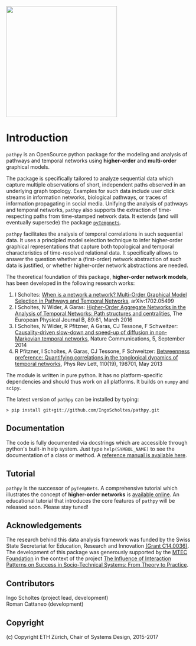<img src="https://github.com/IngoScholtes/pathpy/blob/master/pathpy_logo.png" width="300" />

# Introduction

`pathpy` is an OpenSource python package for the modeling and analysis of pathways and temporal networks
using **higher-order** and **multi-order** graphical models. 

The package is specifically tailored to analyze sequential data which capture multiple observations of short, independent paths 
observed in an underlying graph topology. Examples for such data include user click streams in information networks,
biological pathways, or traces of information propagating in social media. Unifying the analysis of pathways and temporal networks, 
`pathpy` also supports the extraction of time-respecting paths from time-stamped network data. It extends (and will eventually supersede) 
the package [`pyTempnets`](https://github.com/IngoScholtes/pyTempNets).

`pathpy` facilitates the analysis of temporal correlations in such sequential data. It uses a principled model selection 
technique to infer higher-order graphical representations that capture both topological and temporal 
characteristics of time-resolved relational data. It specifically allows to answer the question whether a (first-order) network
abstraction of such data is justified, or whether higher-order network abstractions are needed. 

The theoretical foundation of this package, **higher-order network models**, has been developed in the following research works:

1. I Scholtes: [When is a network a network? Multi-Order Graphical Model Selection in Pathways and Temporal Networks](https://arxiv.org/abs/1702.05499), arXiv:1702.05499
2. I Scholtes, N Wider, A Garas: [Higher-Order Aggregate Networks in the Analysis of Temporal Networks: Path structures and centralities](http://dx.doi.org/10.1140/epjb/e2016-60663-0), The European Physical Journal B, 89:61, March 2016
3. I Scholtes, N Wider, R Pfitzner, A Garas, CJ Tessone, F Schweitzer: [Causality-driven slow-down and speed-up of diffusion in non-Markovian temporal networks](http://www.nature.com/ncomms/2014/140924/ncomms6024/full/ncomms6024.html), Nature Communications, 5, September 2014
4. R Pfitzner, I Scholtes, A Garas, CJ Tessone, F Schweitzer: [Betweenness preference: Quantifying correlations in the topological dynamics of temporal networks](http://journals.aps.org/prl/abstract/10.1103/PhysRevLett.110.198701), Phys Rev Lett, 110(19), 198701, May 2013

The module is written in pure python. It has no platform-specific dependencies and should thus work on all platforms. It builds on `numpy` and `scipy`.

The latest version of `pathpy` can be installed by typing:

`> pip install git+git://github.com/IngoScholtes/pathpy.git`

## Documentation

The code is fully documented via docstrings which are accessible through python's built-in help system. Just type `help(SYMBOL_NAME)` to see the documentation of a class or method. A [reference manual is available here](https://ingoscholtes.github.io/pathpy/hierarchy.html).

## Tutorial

`pathpy` is the successor of `pyTempNets`. A comprehensive tutorial which illustrates the concept of **higher-order networks** is [available online](https://www.sg.ethz.ch/team/people/ischoltes/research-insights/temporal-networks-demo/). An educational tutorial that introduces the core features of `pathpy` will be released soon. Please stay tuned!

## Acknowledgements

The research behind this data analysis framework was funded by the Swiss State Secretariat for Education, Research and Innovation [(Grant C14.0036)](https://www.sg.ethz.ch/projects/seri-information-spaces/). The development of this package was generously supported by the [MTEC Foundation](http://www.mtec.ethz.ch/research/support/MTECFoundation.html) in the context of the project [The Influence of Interaction Patterns on Success in Socio-Technical Systems: From Theory to Practice](https://www.sg.ethz.ch/projects/mtec-interaction-patterns/).

## Contributors

Ingo Scholtes (project lead, development)  
Roman Cattaneo (development)

## Copyright

(c) Copyright ETH Zürich, Chair of Systems Design, 2015-2017
